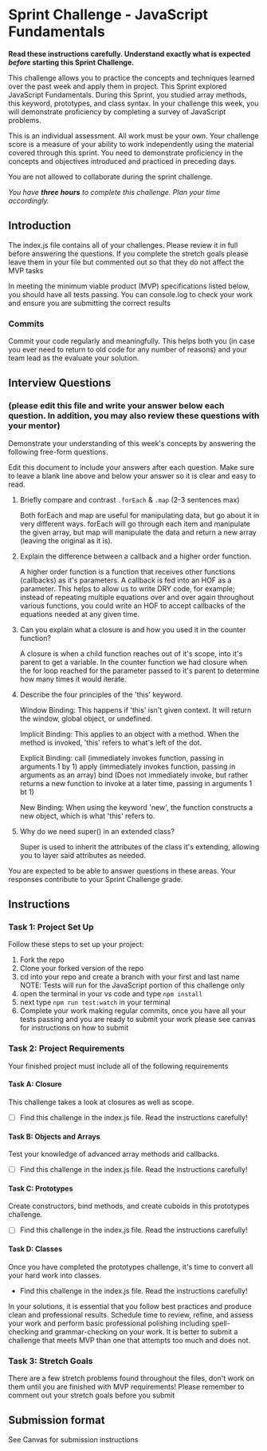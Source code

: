 # Sprint Challenge - JavaScript Fundamentals

**Read these instructions carefully. Understand exactly what is expected _before_ starting this Sprint Challenge.**

This challenge allows you to practice the concepts and techniques learned over the past week and apply them in project. This Sprint explored JavaScript Fundamentals. During this Sprint, you studied array methods, this keyword, prototypes, and class syntax. In your challenge this week, you will demonstrate proficiency by completing a survey of JavaScript problems.

This is an individual assessment. All work must be your own. Your challenge score is a measure of your ability to work independently using the material covered through this sprint. You need to demonstrate proficiency in the concepts and objectives introduced and practiced in preceding days.

You are not allowed to collaborate during the sprint challenge. 

_You have **three hours** to complete this challenge. Plan your time accordingly._


## Introduction

The index.js file contains all of your challenges. Please review it in full before answering the questions. If you complete the stretch goals please leave them in your file but commented out so that they do not affect the MVP tasks 

In meeting the minimum viable product (MVP) specifications listed below, you should have all tests passing. You can console.log to check your work and ensure you are submitting the correct results 

### Commits

Commit your code regularly and meaningfully. This helps both you (in case you ever need to return to old code for any number of reasons) and your team lead as the evaluate your solution.

## Interview Questions
### (please edit this file and write your answer below each question. In addition, you may also review these questions with your mentor)
Demonstrate your understanding of this week's concepts by answering the following free-form questions.

Edit this document to include your answers after each question. Make sure to leave a blank line above and below your answer so it is clear and easy to read.

1. Briefly compare and contrast `.forEach` & `.map` (2-3 sentences max)

    Both forEach and map are useful for manipulating data, but go about it in very different ways. forEach will go through each item and manipulate the given array, but map will manipulate the data and return a new array (leaving the original as it is).

2. Explain the difference between a callback and a higher order function.

    A higher order function is a function that receives other functions (callbacks) as it's parameters. A callback is fed into an HOF as a parameter. This helps to allow us to write DRY code, for example; instead of repeating multiple equations over and over again throughout various functions, you could write an HOF to accept callbacks of the equations needed at any given time.

3. Can you explain what a closure is and how you used it in the counter function? 

    A closure is when a child function reaches out of it's scope, into it's parent to get a variable. In the counter function we had closure when the for loop reached for the parameter passed to it's parent to determine how many times it would iterate.

4. Describe the four principles of the 'this' keyword.

    Window Binding: This happens if 'this' isn't given context. It will return the window, global object, or undefined.

    Implicit Binding: This applies to an object with a method. When the method is invoked, 'this' refers to what's left of the dot.

    Explicit Binding: call (immediately invokes function, passing in arguments 1 by 1)
                      apply (immediately invokes function, passing in arguments as an array)
                      bind (Does not immediately invoke, but rather returns a new function to invoke at a later time, passing in arguments 1 bt 1)
    
    New Binding: When using the keyword 'new', the function constructs a new object, which is what 'this' refers to. 

5. Why do we need super() in an extended class?

    Super is used to inherit the attributes of the class it's extending, allowing you to layer said attributes as needed.

You are expected to be able to answer questions in these areas. Your responses contribute to your Sprint Challenge grade. 

## Instructions

### Task 1: Project Set Up

Follow these steps to set up your project:

1. Fork the repo
2. Clone your forked version of the repo
3. cd into your repo and create a branch with your first and last name
NOTE: Tests will run for the JavaScript portion of this challenge only
4. open the terminal in your vs code and type `npm install`
5. next type `npm run test:watch` in your terminal
6. Complete your work making regular commits, once you have all your tests passing and you are ready to submit your work please see canvas for instructions on how to submit

### Task 2: Project Requirements

Your finished project must include all of the following requirements

#### Task A: Closure

This challenge takes a look at closures as well as scope. 
* [ ] Find this challenge in the index.js file. Read the instructions carefully!

#### Task B: Objects and Arrays

Test your knowledge of advanced array methods and callbacks.
* [ ] Find this challenge in the index.js file. Read the instructions carefully!

#### Task C: Prototypes

Create constructors, bind methods, and create cuboids in this prototypes challenge.
* [ ] Find this challenge in the index.js file. Read the instructions carefully!

#### Task D: Classes

Once you have completed the prototypes challenge, it's time to convert all your hard work into classes.
* Find this challenge in the index.js file. Read the instructions carefully!

In your solutions, it is essential that you follow best practices and produce clean and professional results. Schedule time to review, refine, and assess your work and perform basic professional polishing including spell-checking and grammar-checking on your work. It is better to submit a challenge that meets MVP than one that attempts too much and does not.

### Task 3: Stretch Goals 

There are a few stretch problems found throughout the files, don't work on them until you are finished with MVP requirements! Please remember to comment out your stretch goals before you submit 

## Submission format

See Canvas for submission instructions 

